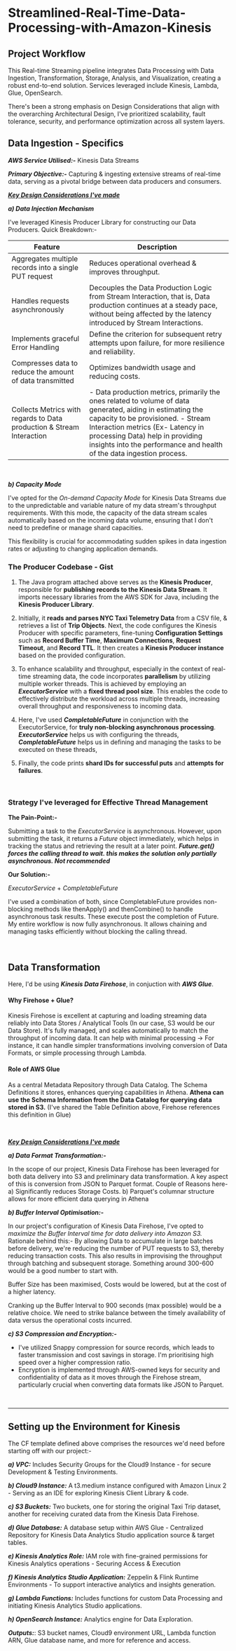 # Streamlined-Real-Time-Data-Processing-with-Amazon-Kinesis

## Project Workflow 
This Real-time Streaming pipeline integrates Data Processing with Data Ingestion, Transformation, Storage, Analysis, and Visualization, creating a robust end-to-end solution. Services leveraged include  Kinesis, Lambda, Glue, OpenSearch.

There's been a strong emphasis on Design Considerations that align with the overarching Architectural Design, I've prioritized scalability, fault tolerance, security, and performance optimization across all system layers.

## Data Ingestion - Specifics

_**AWS Service Utilised:-**_ 
Kinesis Data Streams

_**Primary Objective:-**_
Capturing & ingesting extensive streams of real-time data, serving as a pivotal bridge between data producers and consumers.


<rarr> <ins>**_Key Design Considerations I've made_**</ins> 

_**a) Data Injection Mechanism**_ 

  I've leveraged Kinesis Producer Library for constructing our Data Producers. 
  Quick Breakdown:-
  </br>
  

 | Feature                                                           | Description                                                                                                                                                                                  |
|-------------------------------------------|--------------------------------------------------------------------------------------------------------------------------------------------------------|
|  Aggregates multiple records into a single PUT request       | Reduces operational overhead & improves throughput.        |                                                                                                                                  |
| Handles requests asynchronously  | Decouples the Data Production Logic from Stream Interaction, that is, Data production continues at a steady pace, without being affected by the latency introduced by Stream Interactions.          |
|  Implements graceful Error Handling     | Define the criterion for subsequent retry attempts upon failure, for more resilience and reliability.                                                                                 |
|  Compresses data to reduce the amount of data transmitted   | Optimizes bandwidth usage and reducing costs.                                                                                                                                              |
|  Collects Metrics with regards to Data production & Stream Interaction | - Data production metrics, primarily the ones related to volume of data generated, aiding in estimating the capacity to be provisioned. - Stream Interaction metrics (Ex- Latency in processing Data) help in providing insights into the performance and health of the data ingestion process. |
</br>

_**b) Capacity Mode**_

I've opted for the _On-demand Capacity Mode_ for Kinesis Data Streams due to the unpredictable and variable nature of my data stream's throughput requirements. With this mode, the capacity of the data stream scales automatically based on the incoming data volume, ensuring that I don't need to predefine or manage shard capacities.

This flexibility is crucial for accommodating sudden spikes in data ingestion rates or adjusting to changing application demands.
</br>

### The Producer Codebase - Gist
1) The Java program attached above serves as the **Kinesis Producer**, responsible for **publishing records to the Kinesis Data Stream**. It imports necessary libraries from the AWS SDK for Java, including the **Kinesis Producer Library**.

2) Initially, it **reads and parses NYC Taxi Telemetry Data** from a CSV file, & retrieves a list of **Trip Objects**.
 Next, the code configures the Kinesis Producer with specific parameters, fine-tuning **Configuration Settings** such as **Record Buffer Time**, **Maximum Connections**, **Request Timeout**, and **Record TTL**. It then creates a **Kinesis Producer instance** based on the provided configuration.

4) To enhance scalability and throughput, especially in the context of real-time streaming data, the code incorporates **parallelism** by utilizing multiple worker threads. This is achieved by employing an _**ExecutorService**_ with a **fixed thread pool size**. 
This enables the code to effectively distribute the workload across multiple threads, increasing overall throughput and responsiveness to incoming data.
   
5) Here, I've used _**CompletableFuture**_ in conjunction with the ExecutorService, for **truly non-blocking asynchronous processing**. 
 _**ExecutorService**_ helps us with configuring the threads, _**CompletableFuture**_ helps us in defining and managing the tasks to be executed on these threads,

6) Finally, the code prints **shard IDs for successful puts** and **attempts for failures**.
</br>

### Strategy I've leveraged for Effective Thread Management

**The Pain-Point:-** 

Submitting a task to the _ExecutorService_ is asynchronous. However, upon submitting the task, it returns a _Future_ object immediately, which helps in tracking the status and retrieving the result at a later point.
_**Future.get() forces the calling thread to wait. this makes the solution only partially asynchronous. Not recommended**_

**Our Solution:-**

_ExecutorService_ + _CompletableFuture_

I've used a combination of both, since CompletableFuture provides non-blocking methods like thenApply() and thenCombine() to handle asynchronous task results. These execute post the completion of Future. My entire workflow is now fully asynchronous. It allows chaining and managing tasks efficiently without blocking the calling thread.

</br>

## Data Transformation
Here, I'd be using _**Kinesis Data Firehose**_, in conjuction with _**AWS Glue**_.

#### Why Firehose + Glue? 

Kinesis Firehose is excellent at capturing and loading streaming data reliably into Data Stores / Analytical Tools (In our case, S3 would be our Data Store).
It's fully managed, and scales automatically to match the throughput of incoming data.
It can help with minimal processing -> For instance, it can handle simpler transformations involving conversion of Data Formats, or simple processing through Lambda.

#### Role of AWS Glue

As a central Metadata Repository through Data Catalog. The Schema Definitions it stores, enhances querying capabilities in Athena. **Athena can use the Schema Information from the Data Catalog for querying data stored in S3.**
(I've shared the Table Definition above, Firehose references this definition in Glue)

</br>

<ins>**_Key Design Considerations I've made_**</ins> 

_**a) Data Format Transformation:-**_ 

In the scope of our project, Kinesis Data Firehose has been leveraged for both data delivery into S3 and preliminary data transformation. A key aspect of this is conversion from JSON to Parquet format. Couple of Reasons here- a) Significantly reduces Storage Costs. b) Parquet's columnar structure allows for more efficient data querying in Athena

_**b) Buffer Interval Optimisation:-**_

In our project's configuration of Kinesis Data Firehose, I've opted to _maximize the Buffer Interval time for data delivery into Amazon S3._ 
Rationale behind this:- By allowing Data to accumulate in large batches before delivery, we're reducing the number of PUT requests to S3, thereby reducing transaction costs. This also results in improvising the throughput through batching and subsequent storage. Something around 300-600 would be a good number to start with.

Buffer Size has been maximised, Costs would be lowered, but at the cost of a higher latency. 

Cranking up the Buffer Interval to 900 seconds (max possible) would be a relative choice. We need to strike balance between the timely availability of data versus the operational costs incurred. 
</br>

_**c) S3 Compression and Encryption:-**_

- I've utilized Snappy compression for source records,  which leads to faster transmission and cost savings in storage. I'm prioritising high speed over a higher compression ratio.
- Encryption is implemented through AWS-owned keys for security and confidentiality of data as it moves through the Firehose stream, particularly crucial when converting data formats like JSON to Parquet.













</br>



---


## Setting up the Environment for Kinesis

The CF template defined above comprises the resources we'd need before starting off with our project:-

**_a) VPC:_**
Includes Security Groups for the Cloud9 Instance - for secure Development & Testing Environments.

**_b) Cloud9 Instance:_**
A t3.medium instance configured with Amazon Linux 2 - Serving as an IDE for exploring Kinesis Client Library & code.

**_c) S3 Buckets:_**
Two buckets, one for storing the original Taxi Trip dataset,  another for receiving curated data from the Kinesis Data Firehose.

**_d) Glue Database:_**
A database setup within AWS Glue - Centralized Repository for Kinesis Data Analytics Studio application source & target tables.

**_e) Kinesis Analytics Role:_** 
IAM role with fine-grained permissions for Kinesis Analytics operations - Securing Access & Execution

**_f) Kinesis Analytics Studio Application:_** 
Zeppelin & Flink Runtime Environments - To support interactive analytics and insights generation.

**_g) Lambda Functions:_** 
Includes functions for custom Data Processing and initiating Kinesis Analytics Studio applications.

**_h) OpenSearch Instance:_**
 Analytics engine for Data Exploration.

**_Outputs:_**:
S3 bucket names, Cloud9 environment URL, Lambda function ARN, Glue database name, and more for reference and access.






    


